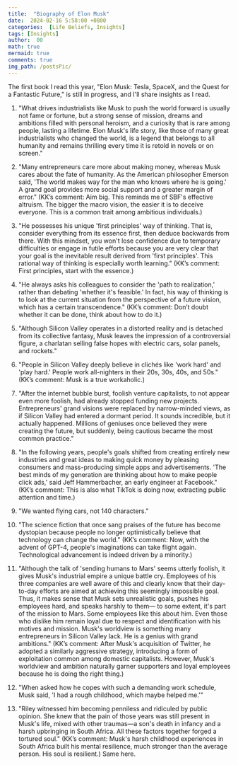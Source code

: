 ```yaml
---
title:  "Biography of Elon Musk"
date:  2024-02-16 5:58:00 +0800
categories:  [Life Beliefs, Insights] 
tags: [Insights]     
author:  00                    
math: true
mermaid: true
comments: true
img_path: /postsPic/
---
```

The first book I read this year, "Elon Musk: Tesla, SpaceX, and the Quest for a Fantastic Future," is still in progress, and I'll share insights as I read.

1. "What drives industrialists like Musk to push the world forward is usually not fame or fortune, but a strong sense of mission, dreams and ambitions filled with personal heroism, and a curiosity that is rare among people, lasting a lifetime. Elon Musk's life story, like those of many great industrialists who changed the world, is a legend that belongs to all humanity and remains thrilling every time it is retold in novels or on screen."

2. "Many entrepreneurs care more about making money, whereas Musk cares about the fate of humanity. As the American philosopher Emerson said, 'The world makes way for the man who knows where he is going.' A grand goal provides more social support and a greater margin of error."
(KK’s comment: Aim big. This reminds me of SBF's effective altruism. The bigger the macro vision, the easier it is to deceive everyone. This is a common trait among ambitious individuals.)

3. "He possesses his unique 'first principles' way of thinking. That is, consider everything from its essence first, then deduce backwards from there. With this mindset, you won't lose confidence due to temporary difficulties or engage in futile efforts because you are very clear that your goal is the inevitable result derived from 'first principles'. This rational way of thinking is especially worth learning."
(KK’s comment: First principles, start with the essence.)

4. "He always asks his colleagues to consider the 'path to realization,' rather than debating 'whether it's feasible.' In fact, his way of thinking is to look at the current situation from the perspective of a future vision, which has a certain transcendence."
(KK’s comment: Don’t doubt whether it can be done, think about how to do it.)

5. "Although Silicon Valley operates in a distorted reality and is detached from its collective fantasy, Musk leaves the impression of a controversial figure, a charlatan selling false hopes with electric cars, solar panels, and rockets."

6. "People in Silicon Valley deeply believe in clichés like 'work hard' and 'play hard.' People work all-nighters in their 20s, 30s, 40s, and 50s."
(KK’s comment: Musk is a true workaholic.)

7. "After the internet bubble burst, foolish venture capitalists, to not appear even more foolish, had already stopped funding new projects. Entrepreneurs' grand visions were replaced by narrow-minded views, as if Silicon Valley had entered a dormant period. It sounds incredible, but it actually happened. Millions of geniuses once believed they were creating the future, but suddenly, being cautious became the most common practice."

8. "In the following years, people's goals shifted from creating entirely new industries and great ideas to making quick money by pleasing consumers and mass-producing simple apps and advertisements. 'The best minds of my generation are thinking about how to make people click ads,' said Jeff Hammerbacher, an early engineer at Facebook."
(KK’s comment: This is also what TikTok is doing now, extracting public attention and time.)

9. "We wanted flying cars, not 140 characters."
10. "The science fiction that once sang praises of the future has become dystopian because people no longer optimistically believe that technology can change the world."
(KK’s comment: Now, with the advent of GPT-4, people's imaginations can take flight again. Technological advancement is indeed driven by a minority.)

11. "Although the talk of 'sending humans to Mars' seems utterly foolish, it gives Musk's industrial empire a unique battle cry. Employees of his three companies are well aware of this and clearly know that their day-to-day efforts are aimed at achieving this seemingly impossible goal. Thus, it makes sense that Musk sets unrealistic goals, pushes his employees hard, and speaks harshly to them— to some extent, it's part of the mission to Mars. Some employees like this about him. Even those who dislike him remain loyal due to respect and identification with his motives and mission. Musk's worldview is something many entrepreneurs in Silicon Valley lack. He is a genius with grand ambitions."
(KK’s comment: After Musk's acquisition of Twitter, he adopted a similarly aggressive strategy, introducing a form of exploitation common among domestic capitalists. However, Musk's worldview and ambition naturally garner supporters and loyal employees because he is doing the right thing.)

12. "When asked how he copes with such a demanding work schedule, Musk said, 'I had a rough childhood, which maybe helped me.'"

13. "Riley witnessed him becoming penniless and ridiculed by public opinion. She knew that the pain of those years was still present in Musk's life, mixed with other traumas—a son's death in infancy and a harsh upbringing in South Africa. All these factors together forged a tortured soul."
(KK’s comment: Musk's harsh childhood experiences in South Africa built his mental resilience, much stronger than the average person. His soul is resilient.)
Same here.
